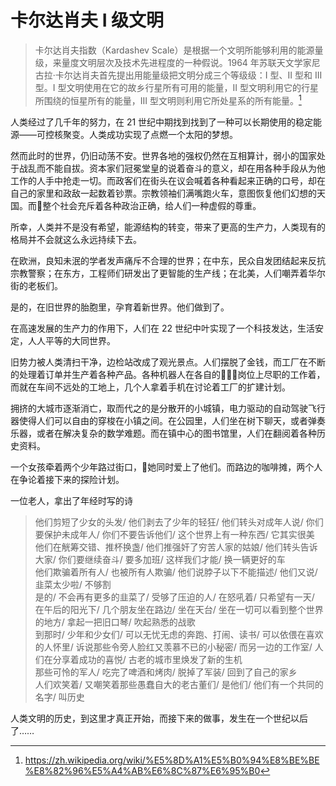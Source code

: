 # 卡尔达肖夫 I 级文明

> 卡尔达肖夫指数（Kardashev Scale）是根据一个文明所能够利用的能源量级，来量度文明层次及技术先进程度的一种假说。1964 年苏联天文学家尼古拉·卡尔达肖夫首先提出用能量级把文明分成三个等级级：I 型、II 型和 III 型。I 型文明使用在它的故乡行星所有可用的能量，II 型文明利用它的行星所围绕的恒星所有的能量，III 型文明则利用它所处星系的所有能量。[^1]

人类经过了几千年的努力，在 21 世纪中期找到找到了一种可以长期使用的稳定能源——可控核聚变。人类成功实现了点燃一个太阳的梦想。

然而此时的世界，仍旧动荡不安。世界各地的强权仍然在互相算计，弱小的国家处于战乱而不能自拔。资本家们冠冕堂皇的说着奋斗的意义，却在用各种手段从为他工作的人手中抢走一切。而政客们在街头在议会喊着各种看起来正确的口号，却在自己的家里和政敌一起数着钞票。宗教领袖们满嘴跑火车，意图恢复他们幻想的天国。而整个社会充斥着各种政治正确，给人们一种虚假的尊重。

所幸，人类并不是没有希望，能源结构的转变，带来了更高的生产力，人类现有的格局并不会就这么永远持续下去。

在欧洲，良知未泯的学者发声痛斥不合理的世界；在中东，民众自发团结起来反抗宗教警察；在东方，工程师们研发出了更智能的生产线；在北美，人们嘲弄着华尔街的老板们。

是的，在旧世界的胎胞里，孕育着新世界。他们做到了。

在高速发展的生产力的作用下，人们在 22 世纪中叶实现了一个科技发达，生活安定，人人平等的大同世界。

旧势力被人类清扫干净，边检站改成了观光景点。人们摆脱了金钱，而工厂在不断的处理着订单并生产着各种产品。各种机器人在各自的岗位上尽职的工作着，而就在车间不远处的工地上，几个人拿着手机在讨论着工厂的扩建计划。

拥挤的大城市逐渐消亡，取而代之的是分散开的小城镇，电力驱动的自动驾驶飞行器使得人们可以自由的穿梭在小镇之间。在公园里，人们坐在树下聊天，或者弹奏乐器，或者在解决复杂的数学难题。而在镇中心的图书馆里，人们在翻阅着各种历史资料。

一个女孩牵着两个少年路过街口，她同时爱上了他们。而路边的咖啡摊，两个人在争论着接下来的探险计划。

一位老人，拿出了年经时写的诗

>他们剪短了少女的头发/
他们剥去了少年的轻狂/
他们转头对成年人说/
你们要保护未成年人/
你们不要告诉他们/
这个世界上有一种东西/
它其实很美  
>他们在觥筹交错、推杯换盏/
他们推强奸了穷苦人家的姑娘/
他们转头告诉大家/
你们要继续奋斗/
要多加班/
这样我们才能/
换一辆更好的车  
>他们欺骗着所有人/
也被所有人欺骗/
他们说脖子以下不能描述/
他们又说/
韭菜太少啦/
不够割  
>是的/
不会再有更多的韭菜了/
受够了压迫的人/
在怒吼着/
只希望有一天/
在午后的阳光下/
几个朋友坐在路边/
坐在天台/
坐在一切可以看到整个世界的地方/
拿起一把旧口琴/
吹起熟悉的战歌  
>到那时/
少年和少女们/
可以无忧无虑的奔跑、打闹、读书/
可以依偎在喜欢的人怀里/
诉说那些令旁人脸红又羡慕不已的小秘密/
而另一边的工作室/
人们在分享着成功的喜悦/
古老的城市里焕发了新的生机  
>那些可怜的军人/
吃完了啤酒和烤肉/
脱掉了军装/
回到了自己的家乡  
>人们欢笑着/
又嘲笑着那些愚蠢自大的老古董们/
是他们/
他们有一个共同的名字/
叫历史

人类文明的历史，到这里才真正开始，而接下来的做事，发生在一个世纪以后了……

[^1]: https://zh.wikipedia.org/wiki/%E5%8D%A1%E5%B0%94%E8%BE%BE%E8%82%96%E5%A4%AB%E6%8C%87%E6%95%B0